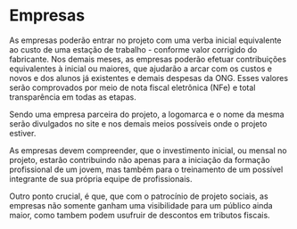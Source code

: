 # Empresas

As empresas poderão entrar no projeto com uma verba inicial equivalente ao custo de uma estação de trabalho - conforme valor corrigido do fabricante. Nos demais meses, as empresas poderão efetuar contribuições equivalentes à inicial ou maiores, que ajudarão a arcar com os custos e novos e dos alunos já existentes e demais despesas da ONG. Esses valores serão comprovados por meio de nota fiscal eletrônica (NFe) e total transparência em todas as etapas. 

Sendo uma empresa parceira do projeto, a logomarca e o nome da mesma serão divulgados no site e nos demais meios possíveis onde o projeto estiver. 

As empresas devem compreender, que o investimento inicial, ou mensal no projeto, estarão contribuindo não apenas para a iniciação da formação profissional de um jovem, mas também para o treinamento de um possível integrante de sua própria equipe de profissionais.

Outro ponto crucial, é que, que com o patrocínio de projeto sociais, as empresas não somente ganham uma visibilidade para um público ainda maior, como tambem podem usufruir de descontos em tributos fiscais.
